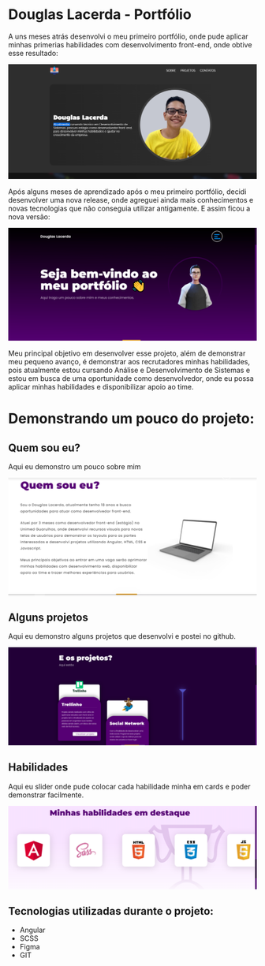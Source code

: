 # Douglas Lacerda - Portfólio
A uns meses atrás desenvolvi o meu primeiro portfólio, onde pude aplicar minhas primerias habilidades com desenvolvimento front-end, onde obtive esse resultado:

![Screenshot](./src/assets/img/readme/primary.png)

Após alguns meses de aprendizado após o meu primeiro portfólio, decidi desenvolver uma nova release, onde agreguei ainda mais conhecimentos e novas tecnologias que não conseguia utilizar antigamente. E assim ficou a nova versão:

![Screenshot](./src/assets/img/readme/new.png)

Meu principal objetivo em desenvolver esse projeto, além de demonstrar meu pequeno avanço, é demonstrar aos recrutadores minhas habilidades, pois atualmente estou cursando Análise e Desenvolvimento de Sistemas e estou em busca de uma oportunidade como desenvolvedor, onde eu possa aplicar minhas habilidades e disponibilizar apoio ao time.

# Demonstrando um pouco do projeto:

## Quem sou eu?
Aqui eu demonstro um pouco sobre mim

![Screenshot](./src/assets/img/readme/about-me.png)

## Alguns projetos
Aqui eu demonstro alguns projetos que desenvolvi e postei no github.

![Screenshot](./src/assets/img/readme/projects.png)

## Habilidades
Aqui eu slider onde pude colocar cada habilidade minha em cards e poder demonstrar facilmente.

![Screenshot](./src/assets/img/readme/skills.png)

## Tecnologias utilizadas durante o projeto:
- Angular
- SCSS
- Figma
- GIT


